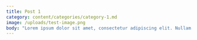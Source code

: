```yaml
---
title: Post 1
category: content/categories/category-1.md
image: /uploads/test-image.png
body: "Lorem ipsum dolor sit amet, consectetur adipiscing elit. Nullam scelerisque tellus sit amet dolor pulvinar, quis fringilla orci mattis. Vivamus non lacus arcu. Donec consectetur nulla elit, vel faucibus neque faucibus ut. In risus nisi, semper sit amet feugiat vel, tincidunt quis neque. Nunc et sapien non lacus pulvinar pharetra at id quam. Sed bibendum libero a purus hendrerit bibendum.\_\n"
---
```


